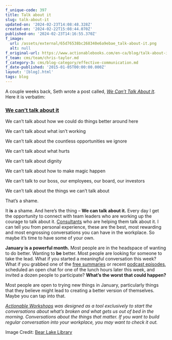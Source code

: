 ```yaml
---
f_unique-code: 397
title: Talk about it
slug: talk-about-it
updated-on: '2024-02-23T14:08:48.328Z'
created-on: '2024-02-22T15:08:44.070Z'
published-on: '2024-02-23T14:16:55.370Z'
f_image:
  url: /assets/external/65d76538bc268340e6a9ebae_talk-about-it.png
  alt: null
f_original-url: https://www.actionablebooks.com/en-ca/blog/talk-about-it/
f_team: cms/team/chris-taylor.md
f_category-3: cms/blog-category/effective-communication.md
f_date-published: '2015-01-05T00:00:00.000Z'
layout: '[blog].html'
tags: blog
---
```


A couple weeks back, Seth wrote a post called, [_We Can’t Talk About It_](http://sethgodin.typepad.com/seths_blog/2014/11/we-cant-talk-about-it.html)_._ Here it is verbatim:

### [We can’t talk about it](http://feeds.feedblitz.com/~/79880453/0/sethsblog~We-cant-talk-about-it.html)

We can’t talk about how we could do things better around here

We can’t talk about what isn’t working

We can’t talk about the countless opportunities we ignore

We can’t talk about what hurts

We can’t talk about dignity

We can’t talk about how to make magic happen

We can’t talk to our boss, our employees, our board, our investors

We can’t talk about the things we can’t talk about

That’s a shame.

It **is** a shame. And here’s the thing – **We can talk about it.** Every day I get the opportunity to connect with team leaders who are working up the courage to talk about it. [Consultants](www.actionablebooks.com/consultants) who are helping them talk about it. I can tell you from personal experience, these are the best, most rewarding and most engrossing conversations you can have in the workplace. So maybe it’s time to have some of your own.

**January is a powerful month.** Most people are in the headspace of wanting to do better. Wanting to **be** better. Most people are looking for someone to take the lead. What if you started a meaningful conversation this week? What if you grabbed one of the [free summaries](www.actionablebooks.com/summaries) or recent [podcast episodes](https://www.actionablebooks.com/podcast), scheduled an open chat for one of the lunch hours later this week, and invited a dozen people to participate? **What’s the worst that could happen?**

Most people are open to trying new things in January, particularly things that they believe might lead to creating a better version of themselves. Maybe you can tap into that.

[_Actionable Workshops_](https://www.actionablebooks.com/workshops) _was designed as a tool exclusively to start the conversations about what’s broken and what gets us out of bed in the morning. Conversations about the things that matter. If you want to build regular conversation into your workplace, you may want to check it out._

Image Credit: [Bear Lake Library](http://bearlake.lili.org/node/661)
